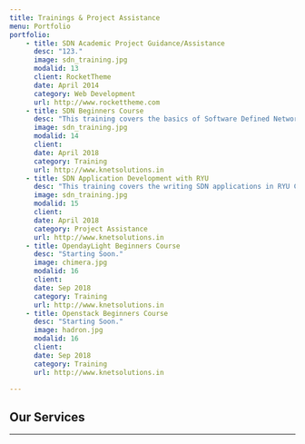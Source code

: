 ```yaml
---
title: Trainings & Project Assistance
menu: Portfolio
portfolio:
    - title: SDN Academic Project Guidance/Assistance
      desc: "123."
      image: sdn_training.jpg
      modalid: 13
      client: RocketTheme
      date: April 2014
      category: Web Development
      url: http://www.rockettheme.com
    - title: SDN Beginners Course
      desc: "This training covers the basics of Software Defined Networking. Includes SDN, Openflow Theory, Setting up the SDN test environment, RYU and ODL Controllers."
      image: sdn_training.jpg
      modalid: 14
      client: 
      date: April 2018
      category: Training
      url: http://www.knetsolutions.in
    - title: SDN Application Development with RYU
      desc: "This training covers the writing SDN applications in RYU Controller. Step by Step approach with exercises to mini projects"
      image: sdn_training.jpg
      modalid: 15
      client: 
      date: April 2018
      category: Project Assistance
      url: http://www.knetsolutions.in
    - title: OpendayLight Beginners Course
      desc: "Starting Soon."
      image: chimera.jpg
      modalid: 16
      client: 
      date: Sep 2018
      category: Training
      url: http://www.knetsolutions.in
    - title: Openstack Beginners Course
      desc: "Starting Soon."
      image: hadron.jpg
      modalid: 16
      client: 
      date: Sep 2018
      category: Training
      url: http://www.knetsolutions.in

---
```

## Our Services
___
